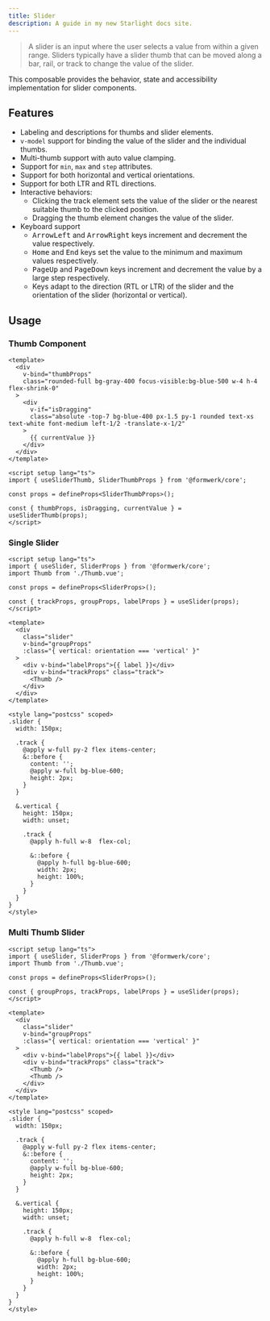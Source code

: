 ```yaml
---
title: Slider
description: A guide in my new Starlight docs site.
---
```


> A slider is an input where the user selects a value from within a given range. Sliders typically have a slider thumb that can be moved along a bar, rail, or track to change the value of the slider.

This composable provides the behavior, state and accessibility implementation for slider components.

## Features

- Labeling and descriptions for thumbs and slider elements.
- `v-model` support for binding the value of the slider and the individual thumbs.
- Multi-thumb support with auto value clamping.
- Support for `min`, `max` and `step` attributes.
- Support for both horizontal and vertical orientations.
- Support for both LTR and RTL directions.
- Interactive behaviors:
  - Clicking the track element sets the value of the slider or the nearest suitable thumb to the clicked position.
  - Dragging the thumb element changes the value of the slider.
- Keyboard support
  - <kbd>ArrowLeft</kbd> and <kbd>ArrowRight</kbd> keys increment and decrement the value respectively.
  - <kbd>Home</kbd> and <kbd>End</kbd> keys set the value to the minimum and maximum values respectively.
  - <kbd>PageUp</kbd> and <kbd>PageDown</kbd> keys increment and decrement the value by a large step respectively.
  - Keys adapt to the direction (RTL or LTR) of the slider and the orientation of the slider (horizontal or vertical).

## Usage

### Thumb Component

```vue
<template>
  <div
    v-bind="thumbProps"
    class="rounded-full bg-gray-400 focus-visible:bg-blue-500 w-4 h-4 flex-shrink-0"
  >
    <div
      v-if="isDragging"
      class="absolute -top-7 bg-blue-400 px-1.5 py-1 rounded text-xs text-white font-medium left-1/2 -translate-x-1/2"
    >
      {{ currentValue }}
    </div>
  </div>
</template>

<script setup lang="ts">
import { useSliderThumb, SliderThumbProps } from '@formwerk/core';

const props = defineProps<SliderThumbProps>();

const { thumbProps, isDragging, currentValue } = useSliderThumb(props);
</script>
```

### Single Slider

```vue
<script setup lang="ts">
import { useSlider, SliderProps } from '@formwerk/core';
import Thumb from './Thumb.vue';

const props = defineProps<SliderProps>();

const { trackProps, groupProps, labelProps } = useSlider(props);
</script>

<template>
  <div
    class="slider"
    v-bind="groupProps"
    :class="{ vertical: orientation === 'vertical' }"
  >
    <div v-bind="labelProps">{{ label }}</div>
    <div v-bind="trackProps" class="track">
      <Thumb />
    </div>
  </div>
</template>

<style lang="postcss" scoped>
.slider {
  width: 150px;

  .track {
    @apply w-full py-2 flex items-center;
    &::before {
      content: '';
      @apply w-full bg-blue-600;
      height: 2px;
    }
  }

  &.vertical {
    height: 150px;
    width: unset;

    .track {
      @apply h-full w-8  flex-col;

      &::before {
        @apply h-full bg-blue-600;
        width: 2px;
        height: 100%;
      }
    }
  }
}
</style>
```

### Multi Thumb Slider

```vue
<script setup lang="ts">
import { useSlider, SliderProps } from '@formwerk/core';
import Thumb from './Thumb.vue';

const props = defineProps<SliderProps>();

const { groupProps, trackProps, labelProps } = useSlider(props);
</script>

<template>
  <div
    class="slider"
    v-bind="groupProps"
    :class="{ vertical: orientation === 'vertical' }"
  >
    <div v-bind="labelProps">{{ label }}</div>
    <div v-bind="trackProps" class="track">
      <Thumb />
      <Thumb />
    </div>
  </div>
</template>

<style lang="postcss" scoped>
.slider {
  width: 150px;

  .track {
    @apply w-full py-2 flex items-center;
    &::before {
      content: '';
      @apply w-full bg-blue-600;
      height: 2px;
    }
  }

  &.vertical {
    height: 150px;
    width: unset;

    .track {
      @apply h-full w-8  flex-col;

      &::before {
        @apply h-full bg-blue-600;
        width: 2px;
        height: 100%;
      }
    }
  }
}
</style>
```
